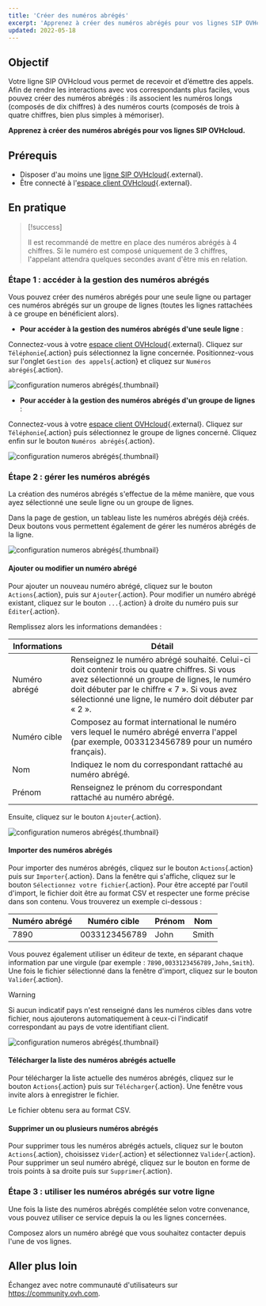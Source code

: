 ```yaml
---
title: 'Créer des numéros abrégés'
excerpt: 'Apprenez à créer des numéros abrégés pour vos lignes SIP OVHcloud'
updated: 2022-05-18
---
```


## Objectif

Votre ligne SIP OVHcloud vous permet de recevoir et d’émettre des appels. Afin de rendre les interactions avec vos correspondants plus faciles, vous pouvez créer des numéros abrégés : ils associent les numéros longs (composés de dix chiffres) à des numéros courts (composés de trois à quatre chiffres, bien plus simples à mémoriser).

**Apprenez à créer des numéros abrégés pour vos lignes SIP OVHcloud.**

## Prérequis

- Disposer d'au moins une [ligne SIP OVHcloud](/links/telecom/voip){.external}.
- Être connecté à l'[espace client OVHcloud](/links/manager){.external}.

## En pratique

> [!success]
>
> Il est recommandé de mettre en place des numéros abrégés à 4 chiffres. Si le numéro est composé uniquement de 3 chiffres, l'appelant attendra quelques secondes avant d'être mis en relation.
>

### Étape 1 : accéder à la gestion des numéros abrégés

Vous pouvez créer des numéros abrégés pour une seule ligne ou partager ces numéros abrégés sur un groupe de lignes (toutes les lignes rattachées à ce groupe en bénéficient alors).

- **Pour accéder à la gestion des numéros abrégés d'une seule ligne** :

Connectez-vous à votre [espace client OVHcloud](/links/manager){.external}. Cliquez sur `Téléphonie`{.action} puis sélectionnez la ligne concernée. Positionnez-vous sur l'onglet `Gestion des appels`{.action} et cliquez sur `Numéros abrégés`{.action}.
 
![configuration numeros abrégés](images/configurer-numeros-abreges-step1-2022.png){.thumbnail}

- **Pour accéder à la gestion des numéros abrégés d'un groupe de lignes** :

Connectez-vous à votre [espace client OVHcloud](/links/manager){.external}. Cliquez sur `Téléphonie`{.action} puis sélectionnez le groupe de lignes concerné. Cliquez enfin sur le bouton `Numéros abrégés`{.action}.
 
![configuration numeros abrégés](images/configurer-numeros-abreges-step2-2022.png){.thumbnail}

### Étape 2 : gérer les numéros abrégés

La création des numéros abrégés s'effectue de la même manière, que vous ayez sélectionné une seule ligne ou un groupe de lignes.

Dans la page de gestion, un tableau liste les numéros abrégés déjà créés. Deux boutons vous permettent également de gérer les numéros abrégés de la ligne.

![configuration numeros abrégés](images/configurer-numeros-abreges-step3-2022.png){.thumbnail}

#### Ajouter ou modifier un numéro abrégé

Pour ajouter un nouveau numéro abrégé, cliquez sur le bouton `Actions`{.action}, puis sur `Ajouter`{.action}. Pour modifier un numéro abrégé existant, cliquez sur le bouton `...`{.action} à droite du numéro puis sur `Éditer`{.action}.

Remplissez alors les informations demandées :

|Informations|Détail|
|---|---|
|Numéro abrégé|Renseignez le numéro abrégé souhaité. Celui-ci doit contenir trois ou quatre chiffres. Si vous avez sélectionné un groupe de lignes, le numéro doit débuter par le chiffre « 7 ». Si vous avez sélectionné une ligne, le numéro doit débuter par « 2 ».|
|Numéro cible|Composez au format international le numéro vers lequel le numéro abrégé enverra l'appel (par exemple, 0033123456789 pour un numéro français).|
|Nom|Indiquez le nom du correspondant rattaché au numéro abrégé.|
|Prénom|Renseignez le prénom du correspondant rattaché au numéro abrégé.|

Ensuite, cliquez sur le bouton `Ajouter`{.action}.

![configuration numeros abrégés](images/configurer-numeros-abreges-step4-2022.png){.thumbnail}

#### Importer des numéros abrégés

Pour importer des numéros abrégés, cliquez sur le bouton `Actions`{.action} puis sur `Importer`{.action}. Dans la fenêtre qui s'affiche, cliquez sur le bouton `Sélectionnez votre fichier`{.action}. Pour être accepté par l'outil d'import, le fichier doit être au format CSV et respecter une forme précise dans son contenu. Vous trouverez un exemple ci-dessous :

|Numéro abrégé|Numéro cible|Prénom|Nom|
|---|---|---|---|
|7890|0033123456789|John|Smith|

Vous pouvez également utiliser un éditeur de texte, en séparant chaque information par une virgule (par exemple : `7890,0033123456789,John,Smith`).<vr>
Une fois le fichier sélectionné dans la fenêtre d'import, cliquez sur le bouton `Valider`{.action}.

> [!warning]
>
> Si aucun indicatif pays n'est renseigné dans les numéros cibles dans votre fichier, nous ajouterons automatiquement à ceux-ci l'indicatif correspondant au pays de votre identifiant client. 
>

![configuration numeros abrégés](images/configurer-numeros-abreges-step5-2022.png){.thumbnail}

#### Télécharger la liste des numéros abrégés actuelle

Pour télécharger la liste actuelle des numéros abrégés, cliquez sur le bouton `Actions`{.action} puis sur `Télécharger`{.action}. Une fenêtre vous invite alors à enregistrer le fichier.

Le fichier obtenu sera au format CSV.

#### Supprimer un ou plusieurs numéros abrégés

Pour supprimer tous les numéros abrégés actuels, cliquez sur le bouton `Actions`{.action}, choisissez `Vider`{.action} et sélectionnez `Valider`{.action}. Pour supprimer un seul numéro abrégé, cliquez sur le bouton en forme de trois points à sa droite puis sur `Supprimer`{.action}.

### Étape 3 : utiliser les numéros abrégés sur votre ligne

Une fois la liste des numéros abrégés complétée selon votre convenance, vous pouvez utiliser ce service depuis la ou les lignes concernées. 

Composez alors un numéro abrégé que vous souhaitez contacter depuis l'une de vos lignes.

## Aller plus loin

Échangez avec notre communauté d'utilisateurs sur <https://community.ovh.com>.
